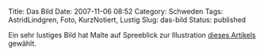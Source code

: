 Title: Das Bild
Date: 2007-11-06 08:52
Category: Schweden
Tags: AstridLindgren, Foto, KurzNotiert, Lustig
Slug: das-bild
Status: published

Ein sehr lustiges Bild hat Malte auf Spreeblick zur Illustration [dieses
Artikels](http://www.spreeblick.com/2007/11/05/friede-den-drogen/)
gewählt.

